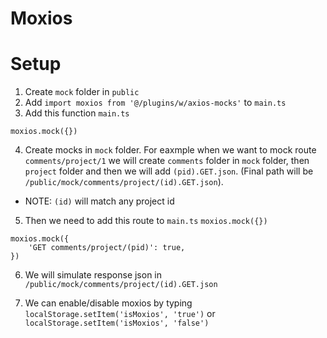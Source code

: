 # Moxios

# Setup
1. Create `mock` folder in `public`
2. Add `import moxios from '@/plugins/w/axios-mocks'` to `main.ts`
3. Add this function `main.ts`
```
moxios.mock({})
```

4. Create mocks in `mock` folder. For eaxmple when we want to mock route `comments/project/1` we will create `comments` folder in `mock` folder, then `project` folder and then we will add `(pid).GET.json`. (Final path will be `/public/mock/comments/project/(id).GET.json`).
- NOTE: `(id)` will match any project id

5. Then we need to add this route to `main.ts` `moxios.mock({})`
```
moxios.mock({
	'GET comments/project/(pid)': true,
})
```

6. We will simulate response json in `/public/mock/comments/project/(id).GET.json`

7. We can enable/disable moxios by typing `localStorage.setItem('isMoxios', 'true')` or  `localStorage.setItem('isMoxios', 'false')`